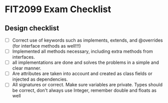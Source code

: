 # FIT2099 Exam Checklist

## Design checklist

* [ ] Correct use of keywords such as implements, extends, and @overrides (for interface methods as well!!!)
* [ ] Implemented all methods necessary, including extra methods from interfaces.
* [ ] all implementations are done and solves the problems in a simple and clear manner.
* [ ] Are attributes are taken into account and created as class fields or injected as dependencies.
* [ ] All signatures or correct. Make sure variables are private. Types should be correct, don't always use Integer, remember double and floats as well
